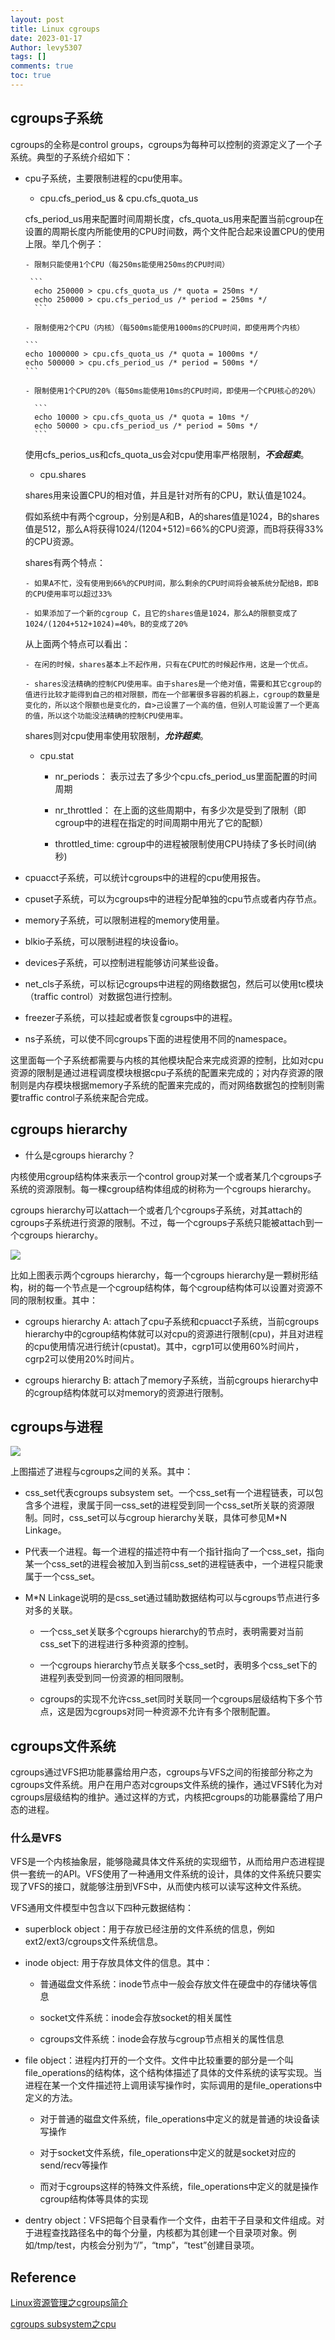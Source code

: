 ```yaml
---
layout: post
title: Linux cgroups
date: 2023-01-17
Author: levy5307
tags: []
comments: true
toc: true
---
```


## cgroups子系统

cgroups的全称是control groups，cgroups为每种可以控制的资源定义了一个子系统。典型的子系统介绍如下：

- cpu子系统，主要限制进程的cpu使用率。

   - cpu.cfs_period_us & cpu.cfs_quota_us

   cfs_period_us用来配置时间周期长度，cfs_quota_us用来配置当前cgroup在设置的周期长度内所能使用的CPU时间数，两个文件配合起来设置CPU的使用上限。举几个例子：

      - 限制只能使用1个CPU（每250ms能使用250ms的CPU时间）

       ```
        echo 250000 > cpu.cfs_quota_us /* quota = 250ms */
        echo 250000 > cpu.cfs_period_us /* period = 250ms */
        ```

      - 限制使用2个CPU（内核）（每500ms能使用1000ms的CPU时间，即使用两个内核）

      ```
      echo 1000000 > cpu.cfs_quota_us /* quota = 1000ms */
      echo 500000 > cpu.cfs_period_us /* period = 500ms */
      ```

      - 限制使用1个CPU的20%（每50ms能使用10ms的CPU时间，即使用一个CPU核心的20%）

        ```
        echo 10000 > cpu.cfs_quota_us /* quota = 10ms */
        echo 50000 > cpu.cfs_period_us /* period = 50ms */
        ```

   使用cfs_perios_us和cfs_quota_us会对cpu使用率严格限制，***不会超卖***。

   - cpu.shares

   shares用来设置CPU的相对值，并且是针对所有的CPU，默认值是1024。

   假如系统中有两个cgroup，分别是A和B，A的shares值是1024，B的shares值是512，那么A将获得1024/(1204+512)=66%的CPU资源，而B将获得33%的CPU资源。
	
   shares有两个特点：
	
      - 如果A不忙，没有使用到66%的CPU时间，那么剩余的CPU时间将会被系统分配给B，即B的CPU使用率可以超过33%

      - 如果添加了一个新的cgroup C，且它的shares值是1024，那么A的限额变成了1024/(1204+512+1024)=40%，B的变成了20%

   从上面两个特点可以看出：

      - 在闲的时候，shares基本上不起作用，只有在CPU忙的时候起作用，这是一个优点。

      - shares没法精确的控制CPU使用率。由于shares是一个绝对值，需要和其它cgroup的值进行比较才能得到自己的相对限额，而在一个部署很多容器的机器上，cgroup的数量是变化的，所以这个限额也是变化的，自>己设置了一个高的值，但别人可能设置了一个更高的值，所以这个功能没法精确的控制CPU使用率。

   shares则对cpu使用率使用软限制，***允许超卖***。

   - cpu.stat

      - nr_periods： 表示过去了多少个cpu.cfs_period_us里面配置的时间周期

      - nr_throttled： 在上面的这些周期中，有多少次是受到了限制（即cgroup中的进程在指定的时间周期中用光了它的配额）

      - throttled_time: cgroup中的进程被限制使用CPU持续了多长时间(纳秒)

- cpuacct子系统，可以统计cgroups中的进程的cpu使用报告。

- cpuset子系统，可以为cgroups中的进程分配单独的cpu节点或者内存节点。

- memory子系统，可以限制进程的memory使用量。

- blkio子系统，可以限制进程的块设备io。

- devices子系统，可以控制进程能够访问某些设备。

- net_cls子系统，可以标记cgroups中进程的网络数据包，然后可以使用tc模块（traffic control）对数据包进行控制。

- freezer子系统，可以挂起或者恢复cgroups中的进程。

- ns子系统，可以使不同cgroups下面的进程使用不同的namespace。

这里面每一个子系统都需要与内核的其他模块配合来完成资源的控制，比如对cpu资源的限制是通过进程调度模块根据cpu子系统的配置来完成的；对内存资源的限制则是内存模块根据memory子系统的配置来完成的，而对网络数据包的控制则需要traffic control子系统来配合完成。

## cgroups hierarchy

- 什么是cgroups hierarchy？

内核使用cgroup结构体来表示一个control group对某一个或者某几个cgroups子系统的资源限制。每一棵cgroup结构体组成的树称为一个cgroups hierarchy。

cgroups hierarchy可以attach一个或者几个cgroups子系统，对其attach的cgroups子系统进行资源的限制。不过，每一个cgroups子系统只能被attach到一个cgroups hierarchy。

![](../images/cgroup-hierarchy.jpg)

比如上图表示两个cgroups hierarchy，每一个cgroups hierarchy是一颗树形结构，树的每一个节点是一个cgroup结构体，每个cgroup结构体可以设置对资源不同的限制权重。其中：

- cgroups hierarchy A: attach了cpu子系统和cpuacct子系统，当前cgroups hierarchy中的cgroup结构体就可以对cpu的资源进行限制(cpu)，并且对进程的cpu使用情况进行统计(cpustat)。其中，cgrp1可以使用60%时间片，cgrp2可以使用20%时间片。

- cgroups hierarchy B: attach了memory子系统，当前cgroups hierarchy中的cgroup结构体就可以对memory的资源进行限制。

## cgroups与进程

![](../images/cgroup-hierarchy2.jpg)

上图描述了进程与cgroups之间的关系。其中：

- css_set代表cgroups subsystem set。一个css_set有一个进程链表，可以包含多个进程，隶属于同一css_set的进程受到同一个css_set所关联的资源限制。同时，css_set可以与cgroup hierarchy关联，具体可参见M*N Linkage。

- P代表一个进程。每一个进程的描述符中有一个指针指向了一个css_set，指向某一个css_set的进程会被加入到当前css_set的进程链表中，一个进程只能隶属于一个css_set。

- M*N Linkage说明的是css_set通过辅助数据结构可以与cgroups节点进行多对多的关联。

   - 一个css_set关联多个cgroups hierarchy的节点时，表明需要对当前css_set下的进程进行多种资源的控制。

   - 一个cgroups hierarchy节点关联多个css_set时，表明多个css_set下的进程列表受到同一份资源的相同限制。

   - cgroups的实现不允许css_set同时关联同一个cgroups层级结构下多个节点，这是因为cgroups对同一种资源不允许有多个限制配置。

## cgroups文件系统

cgroups通过VFS把功能暴露给用户态，cgroups与VFS之间的衔接部分称之为cgroups文件系统。用户在用户态对cgroups文件系统的操作，通过VFS转化为对cgroups层级结构的维护。通过这样的方式，内核把cgroups的功能暴露给了用户态的进程。

### 什么是VFS

VFS是一个内核抽象层，能够隐藏具体文件系统的实现细节，从而给用户态进程提供一套统一的API。VFS使用了一种通用文件系统的设计，具体的文件系统只要实现了VFS的接口，就能够注册到VFS中，从而使内核可以读写这种文件系统。

VFS通用文件模型中包含以下四种元数据结构：

- superblock object：用于存放已经注册的文件系统的信息，例如ext2/ext3/cgroups文件系统信息。

- inode object: 用于存放具体文件的信息。其中：

   - 普通磁盘文件系统：inode节点中一般会存放文件在硬盘中的存储块等信息

   - socket文件系统：inode会存放socket的相关属性

   - cgroups文件系统：inode会存放与cgroup节点相关的属性信息

- file object：进程内打开的一个文件。文件中比较重要的部分是一个叫file_operations的结构体，这个结构体描述了具体的文件系统的读写实现。当进程在某一个文件描述符上调用读写操作时，实际调用的是file_operations中定义的方法。 

   - 对于普通的磁盘文件系统，file_operations中定义的就是普通的块设备读写操作

   - 对于socket文件系统，file_operations中定义的就是socket对应的send/recv等操作

   - 而对于cgroups这样的特殊文件系统，file_operations中定义的就是操作cgroup结构体等具体的实现

- dentry object：VFS把每个目录看作一个文件，由若干子目录和文件组成。对于进程查找路径名中的每个分量，内核都为其创建一个目录项对象。例如/tmp/test，内核会分别为“/”，“tmp”，“test”创建目录项。

## Reference

[Linux资源管理之cgroups简介](https://tech.meituan.com/2015/03/31/cgroups.html)

[cgroups subsystem之cpu](https://segmentfault.com/a/1190000008323952)

